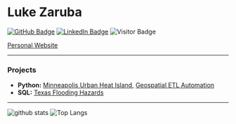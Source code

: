 # Luke Zaruba

[![GitHub Badge](https://img.shields.io/github/followers/lukezaruba?style=social)](https://github.com/lukezaruba)
[![LinkedIn Badge](https://img.shields.io/badge/My-LinkedIn-blue)](https://www.linkedin.com/in/lukezaruba)
![Visitor Badge](https://visitor-badge.laobi.icu/badge?page_id=lukezaruba.lukezaruba)

[Personal Website](https://lukezaruba.github.io)

---

### Projects

- **Python:** [Minneapolis Urban Heat Island](https://github.com/lukezaruba/mplsUHI), [Geospatial ETL Automation](https://github.com/lukezaruba/GIS5571/tree/main/Lab1)
- **SQL:** [Texas Flooding Hazards](https://github.com/lukezaruba/floodHazardsTX)

---

![github stats](https://github-readme-stats.vercel.app/api?username=lukezaruba&show_icons=true)
![Top Langs](https://github-readme-stats.vercel.app/api/top-langs/?username=lukezaruba&langs_count=3&hide=go,html,css,tex)

<!-- ![Top Langs](https://github-readme-stats.vercel.app/api/top-langs/?username=lukezaruba&hide_langs_below=10) -->

